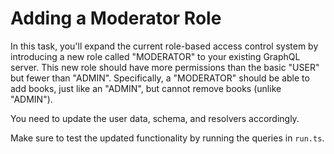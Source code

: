 # Adding a Moderator Role

In this task, you'll expand the current role-based access control system by introducing a new role called "MODERATOR" to your existing GraphQL server. This new role should have more permissions than the basic "USER" but fewer than "ADMIN". Specifically, a "MODERATOR" should be able to add books, just like an "ADMIN", but cannot remove books (unlike "ADMIN").

You need to update the user data, schema, and resolvers accordingly.

Make sure to test the updated functionality by running the queries in `run.ts`.